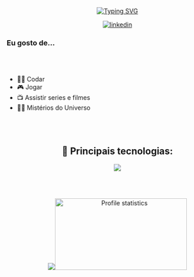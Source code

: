 <div align="center" style="text-align: center;">
  <a href="https://git.io/typing-svg">
    <img src="https://readme-typing-svg.herokuapp.com/?center=true&vCenter=true&color=234BEE&lines=Olá,%20+me+chamo+João;Eu+sou+desenvolvedor+💻;Seja+muito+bem+vindo!+:P" alt="Typing SVG">
  </a>
</div>

<p align="center">
  <a href="https://www.linkedin.com/in/joaovitorezequiel/">
    <img src="https://img.shields.io/badge/LinkedIn-0077B5?style=for-the-badge&logo=linkedin&logoColor=white" alt="linkedin">
  </a>
</p>

<div>
  <h3>Eu gosto de...</h3>
  <br> </br>
  <ul>
    <li>👩‍💻 Codar</li>
    <li>🎮 Jogar</li>
    <li>📺 Assistir series e filmes</li>
    <li>🧟‍♂️ Mistérios do Universo</li>
  </ul>
</div>

<br><br>

<h2 align="center">🚀 Principais tecnologias:</h2>

<div align="center">
  <img src="https://skillicons.dev/icons?i=html,css,js,ts,react,nodejs,py,git,github,vscode,&perline=14" />
</div>

<br><br>

<p align="center">
  <img src="https://github-readme-stats-git-masterrstaa-rickstaa.vercel.app/api/top-langs/?username=joaovitor8&layout=compact&hide_border=true&theme=dracula"><a><img src="https://github-profile-summary-cards.vercel.app/api/cards/stats?username=joaovitor8&theme=dracula" alt="Profile statistics" width="300px" height="163" style="border: none"></a>
</p>
